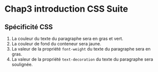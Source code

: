 # Chap3 introduction CSS Suite

## Spécificité CSS

1. La couleur du texte du paragraphe sera en gras et vert.
2. La couleur de fond du conteneur sera jaune.
3. La valeur de la propriété `font-weight` du texte du paragraphe sera en gras.
4. La valeur de la propriété `text-decoration` du texte du paragraphe sera soulignée.